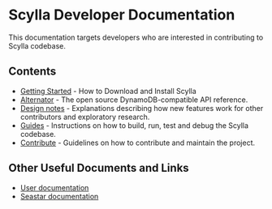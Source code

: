 # Scylla Developer Documentation

This documentation targets developers who are interested in contributing to Scylla codebase.

## Contents

* [Getting Started](/manuals/getting-started/index) - How to Download and Install Scylla
* [Alternator](alternator/alternator.md) - The open source DynamoDB-compatible API reference.
* [Design notes](design-notes/index.md) - Explanations describing how new features work for other contributors and exploratory research.
* [Guides](guides/index.md) - Instructions on how to build, run, test and debug the Scylla codebase.
* [Contribute](contribute/index.md) - Guidelines on how to contribute and maintain the project.

## Other Useful Documents and Links

* [User documentation](https://docs.scylladb.com/)
* [Seastar documentation](http://docs.seastar.io/master/index.html)
